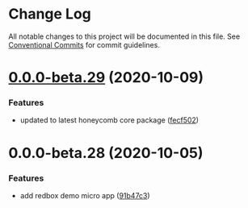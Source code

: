 # Change Log

All notable changes to this project will be documented in this file.
See [Conventional Commits](https://conventionalcommits.org) for commit guidelines.

# [0.0.0-beta.29](https://github.com/Schalltech/honeycomb-marketplace/compare/ma-redbox-demo@0.0.0-beta.28...ma-redbox-demo@0.0.0-beta.29) (2020-10-09)


### Features

* updated to latest honeycomb core package ([fecf502](https://github.com/Schalltech/honeycomb-marketplace/commit/fecf502266dd7a648fdd727da7c5e353fb127f4e))





# 0.0.0-beta.28 (2020-10-05)


### Features

* add redbox demo micro app ([91b47c3](https://github.com/Schalltech/honeycomb-marketplace/commit/91b47c30f456f6b36ed1aeacaf165bc27bef9f91))
